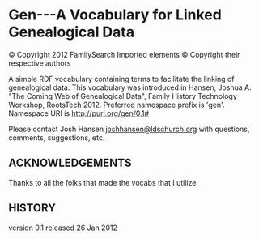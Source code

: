 Gen---A Vocabulary for Linked Genealogical Data
===============================================
&copy; Copyright 2012 FamilySearch
Imported elements &copy; Copyright their respective authors

A simple RDF vocabulary containing terms to facilitate the linking of genealogical data.
This vocabulary was introduced in Hansen, Joshua A. "The Coming Web of Genealogical Data", Family History Technology Workshop, RootsTech 2012.
Preferred namespace prefix is 'gen'. Namespace URI is http://purl.org/gen/0.1#

Please contact Josh Hansen <joshhansen@ldschurch.org> with questions, comments, suggestions, etc.

ACKNOWLEDGEMENTS
----------------
Thanks to all the folks that made the vocabs that I utilize.

HISTORY
-------
version 0.1 released 26 Jan 2012

